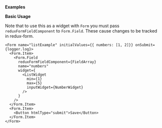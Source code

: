 **Examples**

**Basic Usage**

Note that to use this as a widget with `Form` you must pass `reduxFormFieldComponent`
to `Form.Field`. These cause changes to be tracked in redux-form.

```
<Form name="listExample" initialValues={{ numbers: [1, 2]}} onSubmit={logger.log}>
  <Form.Item>
    <Form.Field
      reduxFormFieldComponent={FieldArray}
      name="numbers"
      widget={
        <ListWidget
          min={1}
          max={5}
          inputWidget={NumberWidget}
        />
      }
    />
  </Form.Item>
  <Form.Item>
    <Button htmlType="submit">Save</Button>
  </Form.Item>
</Form>
```